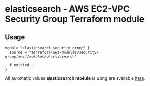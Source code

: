 # elasticsearch - AWS EC2-VPC Security Group Terraform module

## Usage

```hcl
module "elasticsearch_security_group" {
  source = "terraform-aws-modules/security-group/aws//modules/elasticsearch"

  # omitted...
}
```

All automatic values **elasticsearch module** is using are available [here](https://github.com/terraform-aws-modules/terraform-aws-security-group/blob/master/modules/elasticsearch/auto_values.tf).

<!-- BEGINNING OF PRE-COMMIT-TERRAFORM DOCS HOOK -->
<!-- END OF PRE-COMMIT-TERRAFORM DOCS HOOK -->
